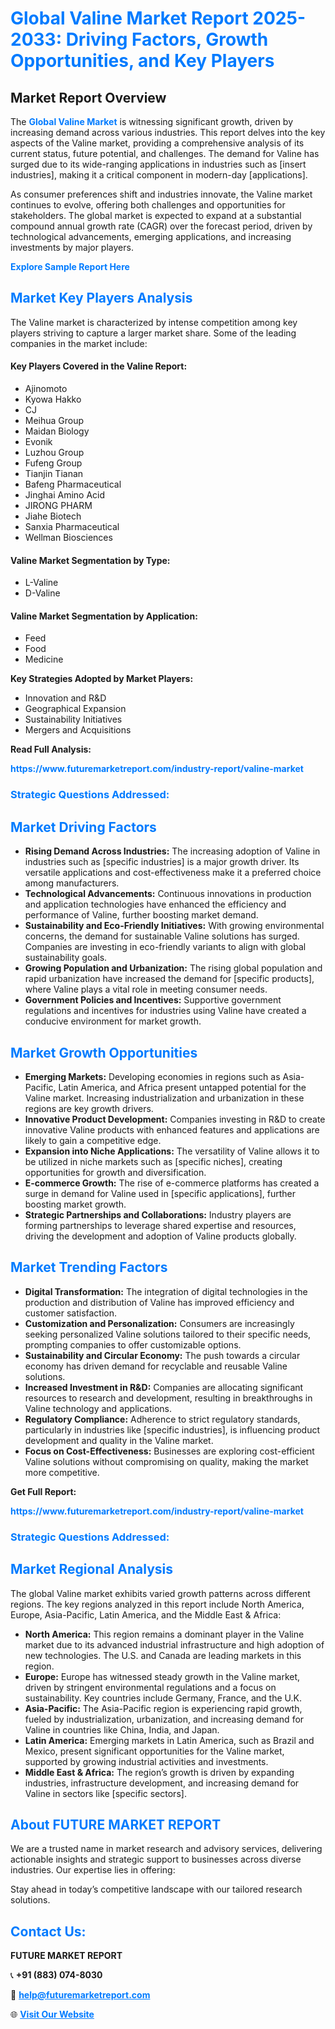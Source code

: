<h1 style="color: #007BFF;">Global Valine Market Report 2025-2033: Driving Factors, Growth Opportunities, and Key Players</h1>

<section id="overview">
<h2>Market Report Overview</h2>
<p>The <a href="https://www.futuremarketreport.com/industry-report/valine-market" style="color: #007BFF; text-decoration: none;"><strong>Global Valine Market</strong></a> is witnessing significant growth, driven by increasing demand across various industries. This report delves into the key aspects of the Valine market, providing a comprehensive analysis of its current status, future potential, and challenges. The demand for Valine has surged due to its wide-ranging applications in industries such as [insert industries], making it a critical component in modern-day [applications].</p>
<p>As consumer preferences shift and industries innovate, the Valine market continues to evolve, offering both challenges and opportunities for stakeholders. The global market is expected to expand at a substantial compound annual growth rate (CAGR) over the forecast period, driven by technological advancements, emerging applications, and increasing investments by major players.</p>
</section>

<section id="overview">
<p><a href="https://www.futuremarketreport.com/request-sample/reportId=85799" style="color: #007BFF; text-decoration: none;"><strong>Explore Sample Report Here</strong></a></p>
</section>

<section id="key-players">
<h2 style="color: #007BFF;">Market Key Players Analysis</h2>
<p>The Valine market is characterized by intense competition among key players striving to capture a larger market share. Some of the leading companies in the market include:</p>
<h4>Key Players Covered in the Valine Report:</h4>
<ul><li>Ajinomoto</li><li>Kyowa Hakko</li><li>CJ</li><li>Meihua Group</li><li>Maidan Biology</li><li>Evonik</li><li>Luzhou Group</li><li>Fufeng Group</li><li>Tianjin Tianan</li><li>Bafeng Pharmaceutical</li><li>Jinghai Amino Acid</li><li>JIRONG PHARM</li><li>Jiahe Biotech</li><li>Sanxia Pharmaceutical</li><li>Wellman Biosciences</li></ul>
<h4>Valine Market Segmentation by Type:</h4>
<ul><li>L-Valine</li><li>D-Valine</li></ul>

<h4>Valine Market Segmentation by Application:</h4>
<ul><li>Feed</li><li>Food</li><li>Medicine</li></ul>
<p><strong>Key Strategies Adopted by Market Players:</strong></p>
<ul>
<li>Innovation and R&D</li>
<li>Geographical Expansion</li>
<li>Sustainability Initiatives</li>
<li>Mergers and Acquisitions</li>
</ul>
</section>

<section>
<p><strong>Read Full Analysis: </strong></p><a href="https://www.futuremarketreport.com/industry-report/valine-market" style="color: #007BFF; text-decoration: none;"><strong>https://www.futuremarketreport.com/industry-report/valine-market</strong></a>
<h3 style="color: #007BFF;">Strategic Questions Addressed:</h3>
</section>

<section id="driving-factors">
<h2 style="color: #007BFF;">Market Driving Factors</h2>
<ul>
<li><strong>Rising Demand Across Industries:</strong> The increasing adoption of Valine in industries such as [specific industries] is a major growth driver. Its versatile applications and cost-effectiveness make it a preferred choice among manufacturers.</li>
<li><strong>Technological Advancements:</strong> Continuous innovations in production and application technologies have enhanced the efficiency and performance of Valine, further boosting market demand.</li>
<li><strong>Sustainability and Eco-Friendly Initiatives:</strong> With growing environmental concerns, the demand for sustainable Valine solutions has surged. Companies are investing in eco-friendly variants to align with global sustainability goals.</li>
<li><strong>Growing Population and Urbanization:</strong> The rising global population and rapid urbanization have increased the demand for [specific products], where Valine plays a vital role in meeting consumer needs.</li>
<li><strong>Government Policies and Incentives:</strong> Supportive government regulations and incentives for industries using Valine have created a conducive environment for market growth.</li>
</ul>
</section>

<section id="growth-opportunities">
<h2 style="color: #007BFF;">Market Growth Opportunities</h2>
<ul>
<li><strong>Emerging Markets:</strong> Developing economies in regions such as Asia-Pacific, Latin America, and Africa present untapped potential for the Valine market. Increasing industrialization and urbanization in these regions are key growth drivers.</li>
<li><strong>Innovative Product Development:</strong> Companies investing in R&D to create innovative Valine products with enhanced features and applications are likely to gain a competitive edge.</li>
<li><strong>Expansion into Niche Applications:</strong> The versatility of Valine allows it to be utilized in niche markets such as [specific niches], creating opportunities for growth and diversification.</li>
<li><strong>E-commerce Growth:</strong> The rise of e-commerce platforms has created a surge in demand for Valine used in [specific applications], further boosting market growth.</li>
<li><strong>Strategic Partnerships and Collaborations:</strong> Industry players are forming partnerships to leverage shared expertise and resources, driving the development and adoption of Valine products globally.</li>
</ul>
</section>

<section id="trending-factors">
<h2 style="color: #007BFF;">Market Trending Factors</h2>
<ul>
<li><strong>Digital Transformation:</strong> The integration of digital technologies in the production and distribution of Valine has improved efficiency and customer satisfaction.</li>
<li><strong>Customization and Personalization:</strong> Consumers are increasingly seeking personalized Valine solutions tailored to their specific needs, prompting companies to offer customizable options.</li>
<li><strong>Sustainability and Circular Economy:</strong> The push towards a circular economy has driven demand for recyclable and reusable Valine solutions.</li>
<li><strong>Increased Investment in R&D:</strong> Companies are allocating significant resources to research and development, resulting in breakthroughs in Valine technology and applications.</li>
<li><strong>Regulatory Compliance:</strong> Adherence to strict regulatory standards, particularly in industries like [specific industries], is influencing product development and quality in the Valine market.</li>
<li><strong>Focus on Cost-Effectiveness:</strong> Businesses are exploring cost-efficient Valine solutions without compromising on quality, making the market more competitive.</li>
</ul>
</section>

<section>
<p><strong>Get Full Report: </strong></p><a href="https://www.futuremarketreport.com/industry-report/valine-market" style="color: #007BFF; text-decoration: none;"><strong>https://www.futuremarketreport.com/industry-report/valine-market</strong></a>
<h3 style="color: #007BFF;">Strategic Questions Addressed:</h3>
</section>


<section id="regional-analysis">
<h2 style="color: #007BFF;">Market Regional Analysis</h2>
<p>The global Valine market exhibits varied growth patterns across different regions. The key regions analyzed in this report include North America, Europe, Asia-Pacific, Latin America, and the Middle East & Africa:</p>
<ul>
<li><strong>North America:</strong> This region remains a dominant player in the Valine market due to its advanced industrial infrastructure and high adoption of new technologies. The U.S. and Canada are leading markets in this region.</li>
<li><strong>Europe:</strong> Europe has witnessed steady growth in the Valine market, driven by stringent environmental regulations and a focus on sustainability. Key countries include Germany, France, and the U.K.</li>
<li><strong>Asia-Pacific:</strong> The Asia-Pacific region is experiencing rapid growth, fueled by industrialization, urbanization, and increasing demand for Valine in countries like China, India, and Japan.</li>
<li><strong>Latin America:</strong> Emerging markets in Latin America, such as Brazil and Mexico, present significant opportunities for the Valine market, supported by growing industrial activities and investments.</li>
<li><strong>Middle East & Africa:</strong> The region’s growth is driven by expanding industries, infrastructure development, and increasing demand for Valine in sectors like [specific sectors].</li>
</ul>
</section>

<footer>
<h2 style="color: #007BFF;">About FUTURE MARKET REPORT</h2>
<p>We are a trusted name in market research and advisory services, delivering actionable insights and strategic support to businesses across diverse industries. Our expertise lies in offering:</p>

<p>Stay ahead in today’s competitive landscape with our tailored research solutions.</p>

<h2 style="color: #007BFF;">Contact Us:</h2>
<p><strong>FUTURE MARKET REPORT</strong></p>
<p>📞 <strong>+91 (883) 074-8030</strong></p>
<p>📧 <strong><a href="mailto:help@futuremarketreport.com" style="color: #007BFF;">help@futuremarketreport.com</a></strong></p>
<p>🌐 <strong><a href="https://www.futuremarketreport.com/" style="color: #007BFF;">Visit Our Website</a></strong></p>
</footer>
